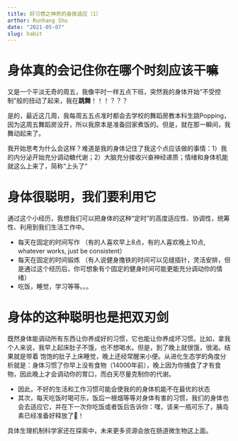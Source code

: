 ```yaml
---
title: 好习惯之神奇的身体适应（1）
arthor: Runhang Shu
date: "2021-05-07"
slug: habit
---
```


# 身体真的会记住你在哪个时刻应该干嘛

又是一个平淡无奇的周五，我像平时一样五点下班，突然我的身体开始“不受控制”般的扭动了起来，我在**跳舞**！！！？？？

是的，最近这几周，我每周五五点准时都会去学校的舞蹈房教本科生跳Popping，因为这周五舞蹈房没开，所以我原本是准备回家煮饭的。但是，就在那一瞬间，我舞动起来了。

我开始思考为什么会这样？难道是我的身体记住了我这个点应该做的事情：1）我的内分泌开始充分调动糖代谢；2）大脑充分接收兴奋神经递质；情绪和身体机能就这么上来了，简称“上头了“

# 身体很聪明，我们要利用它

通过这个小经历，我想我们可以把身体的这种“定时”的高度适应性、协调性，统筹性、利用到我们生活工作中。

- 每天在固定的时间写作 （有的人喜欢早上8点，有的人喜欢晚上10点, whatever works, just be consistent）
- 每天在固定的时间锻炼 （有人说健身撸铁的时间可以见缝插针，灵活安排，但是通过这个经历后，你可想象有个固定的健身时间可能更能充分调动你的情绪）
- 吃饭，睡觉，学习等等。。。

# 身体的这种聪明也是把双刃剑

既然身体能调动所有东西让你养成好的习惯，它也能让你养成坏习惯。比如，拿我个人来说，我早上起床肚子不饿，也不想喝水。但是，到了晚上就很饿，很渴。结果就是带着
饱饱的肚子上床睡觉，晚上还经常醒来小便。从进化生态学的角度分析就是：身体习惯了你早上没有食物（14000年前），晚上因为你捕食了才有食物，因此晚上才会调动你的胃口，而白天尽量克制你的代谢。
- 因此，不好的生活和工作习惯可能会使我的的身体机能不在最优的状态
- 其次，每天吃饭时喝可乐，饭后一根烟等等对身体有害的习惯，我们的身体也会去适应它，并在下一次你吃饭或者饭后告诉你：嘿，该来一瓶可乐了，胰岛素已经准备好释放了🤣！


具体生理机制科学家还在探索中，未来更多资源会放在肠道微生物这上面。 



